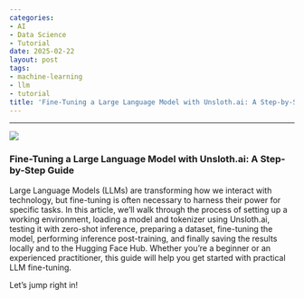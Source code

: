 ```yaml
---
categories:
- AI
- Data Science
- Tutorial
date: 2025-02-22
layout: post
tags:
- machine-learning
- llm
- tutorial
title: 'Fine-Tuning a Large Language Model with Unsloth.ai: A Step-by-Step Guide'
---
```



* * *

![](https://cdn-images-1.medium.com/max/800/1*Bkod_2MKEtvaOp6e3jzasw.jpeg)

### Fine-Tuning a Large Language Model with Unsloth.ai: A Step-by-Step Guide

Large Language Models (LLMs) are transforming how we interact with technology, but fine-tuning is often necessary to harness their power for specific tasks. In this article, we’ll walk through the process of setting up a working environment, loading a model and tokenizer using Unsloth.ai, testing it with zero-shot inference, preparing a dataset, fine-tuning the model, performing inference post-training, and finally saving the results locally and to the Hugging Face Hub. Whether you’re a beginner or an experienced practitioner, this guide will help you get started with practical LLM fine-tuning.

Let’s jump right in!